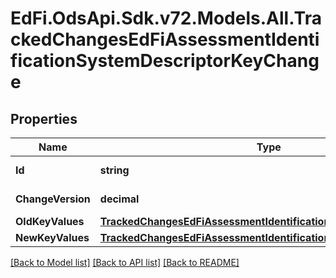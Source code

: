# EdFi.OdsApi.Sdk.v72.Models.All.TrackedChangesEdFiAssessmentIdentificationSystemDescriptorKeyChange

## Properties

Name | Type | Description | Notes
------------ | ------------- | ------------- | -------------
**Id** | **string** | Resource identifier | [optional] 
**ChangeVersion** | **decimal** | Change version | [optional] 
**OldKeyValues** | [**TrackedChangesEdFiAssessmentIdentificationSystemDescriptorKey**](TrackedChangesEdFiAssessmentIdentificationSystemDescriptorKey.md) |  | [optional] 
**NewKeyValues** | [**TrackedChangesEdFiAssessmentIdentificationSystemDescriptorKey**](TrackedChangesEdFiAssessmentIdentificationSystemDescriptorKey.md) |  | [optional] 

[[Back to Model list]](../../README.md#documentation-for-models) [[Back to API list]](../../README.md#documentation-for-api-endpoints) [[Back to README]](../../README.md)

